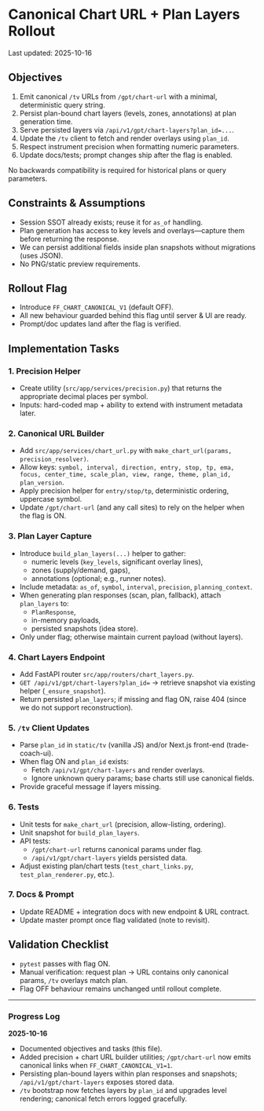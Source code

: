# Canonical Chart URL + Plan Layers Rollout

Last updated: 2025-10-16

## Objectives

1. Emit canonical `/tv` URLs from `/gpt/chart-url` with a minimal, deterministic query string.
2. Persist plan-bound chart layers (levels, zones, annotations) at plan generation time.
3. Serve persisted layers via `/api/v1/gpt/chart-layers?plan_id=...`.
4. Update the `/tv` client to fetch and render overlays using `plan_id`.
5. Respect instrument precision when formatting numeric parameters.
6. Update docs/tests; prompt changes ship after the flag is enabled.

No backwards compatibility is required for historical plans or query parameters.

## Constraints & Assumptions

* Session SSOT already exists; reuse it for `as_of` handling.
* Plan generation has access to key levels and overlays—capture them before returning the response.
* We can persist additional fields inside plan snapshots without migrations (uses JSON).
* No PNG/static preview requirements.

## Rollout Flag

* Introduce `FF_CHART_CANONICAL_V1` (default OFF).
* All new behaviour guarded behind this flag until server & UI are ready.
* Prompt/doc updates land after the flag is verified.

## Implementation Tasks

### 1. Precision Helper
* Create utility (`src/app/services/precision.py`) that returns the appropriate decimal places per symbol.
* Inputs: hard-coded map + ability to extend with instrument metadata later.

### 2. Canonical URL Builder
* Add `src/app/services/chart_url.py` with `make_chart_url(params, precision_resolver)`.
* Allow keys: `symbol, interval, direction, entry, stop, tp, ema, focus, center_time, scale_plan, view, range, theme, plan_id, plan_version`.
* Apply precision helper for `entry/stop/tp`, deterministic ordering, uppercase symbol.
* Update `/gpt/chart-url` (and any call sites) to rely on the helper when the flag is ON.

### 3. Plan Layer Capture
* Introduce `build_plan_layers(...)` helper to gather:
  - numeric levels (`key_levels`, significant overlay lines),
  - zones (supply/demand, gaps),
  - annotations (optional; e.g., runner notes).
* Include metadata: `as_of`, `symbol`, `interval`, `precision`, `planning_context`.
* When generating plan responses (scan, plan, fallback), attach `plan_layers` to:
  - `PlanResponse`,
  - in-memory payloads,
  - persisted snapshots (idea store).
* Only under flag; otherwise maintain current payload (without layers).

### 4. Chart Layers Endpoint
* Add FastAPI router `src/app/routers/chart_layers.py`.
* `GET /api/v1/gpt/chart-layers?plan_id=` -> retrieve snapshot via existing helper (`_ensure_snapshot`).
* Return persisted `plan_layers`; if missing and flag ON, raise 404 (since we do not support reconstruction).

### 5. `/tv` Client Updates
* Parse `plan_id` in `static/tv` (vanilla JS) and/or Next.js front-end (trade-coach-ui).
* When flag ON and `plan_id` exists:
  - Fetch `/api/v1/gpt/chart-layers` and render overlays.
  - Ignore unknown query params; base charts still use canonical fields.
* Provide graceful message if layers missing.

### 6. Tests
* Unit tests for `make_chart_url` (precision, allow-listing, ordering).
* Unit snapshot for `build_plan_layers`.
* API tests:
  - `/gpt/chart-url` returns canonical params under flag.
  - `/api/v1/gpt/chart-layers` yields persisted data.
* Adjust existing plan/chart tests (`test_chart_links.py`, `test_plan_renderer.py`, etc.).

### 7. Docs & Prompt
* Update README + integration docs with new endpoint & URL contract.
* Update master prompt once flag validated (note to revisit).

## Validation Checklist

* `pytest` passes with flag ON.
* Manual verification: request plan → URL contains only canonical params, `/tv` overlays match plan.
* Flag OFF behaviour remains unchanged until rollout complete.

---

### Progress Log

**2025-10-16**

* Documented objectives and tasks (this file).
* Added precision + chart URL builder utilities; `/gpt/chart-url` now emits canonical links when `FF_CHART_CANONICAL_V1=1`.
* Persisting plan-bound layers within plan responses and snapshots; `/api/v1/gpt/chart-layers` exposes stored data.
* `/tv` bootstrap now fetches layers by `plan_id` and upgrades level rendering; canonical fetch errors logged gracefully.
